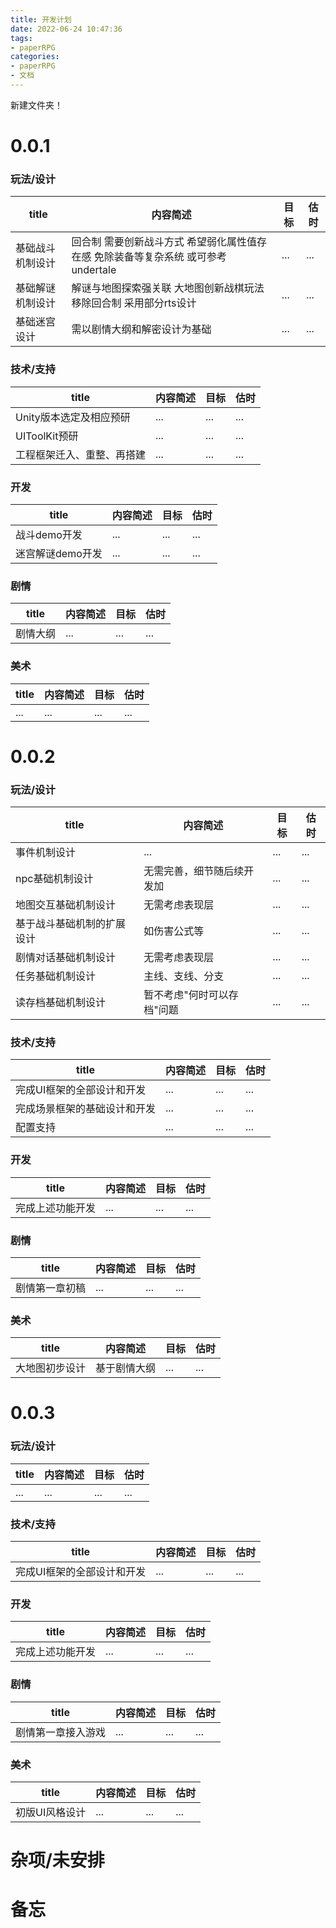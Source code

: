 ```yaml
---
title: 开发计划
date: 2022-06-24 10:47:36
tags:
- paperRPG
categories: 
- paperRPG
- 文档
---
```


新建文件夹！

# 0.0.1

### 玩法/设计

| title | 内容简述 | 目标 | 估时
| - | - | - | - |
| 基础战斗机制设计 | 回合制 需要创新战斗方式 希望弱化属性值存在感 免除装备等复杂系统 或可参考undertale | ... | ... |
| 基础解谜机制设计 | 解谜与地图探索强关联  大地图创新战棋玩法 移除回合制 采用部分rts设计 | ... | ... |
| 基础迷宫设计 | 需以剧情大纲和解密设计为基础 | ... | ... |

### 技术/支持

| title | 内容简述 | 目标 | 估时
| - | - | - | - |
| Unity版本选定及相应预研 | ... | ... | ... |
| UIToolKit预研 | ... | ... | ... |
| 工程框架迁入、重整、再搭建 | ... | ... | ... |

### 开发

| title | 内容简述 | 目标 | 估时
| - | - | - | - |
| 战斗demo开发 | ... | ... | ... |
| 迷宫解谜demo开发 | ... | ... | ... |

### 剧情

| title | 内容简述 | 目标 | 估时
| - | - | - | - |
| 剧情大纲 | ... | ... | ... |

### 美术

| title | 内容简述 | 目标 | 估时
| - | - | - | - |
| ... | ... | ... | ... |

# 0.0.2

### 玩法/设计

| title | 内容简述 | 目标 | 估时
| - | - | - | - |
| 事件机制设计 | ... | ... | ... |
| npc基础机制设计 | 无需完善，细节随后续开发加 | ... | ... |
| 地图交互基础机制设计 | 无需考虑表现层 | ... | ... |
| 基于战斗基础机制的扩展设计 | 如伤害公式等 | ... | ... |
| 剧情对话基础机制设计 | 无需考虑表现层 | ... | ... |
| 任务基础机制设计 | 主线、支线、分支 | ... | ... |
| 读存档基础机制设计 | 暂不考虑"何时可以存档"问题 | ... | ... |

### 技术/支持

| title | 内容简述 | 目标 | 估时
| - | - | - | - |
| 完成UI框架的全部设计和开发 | ... | ... | ... |
| 完成场景框架的基础设计和开发 | ... | ... | ... |
| 配置支持 | ... | ... | ... |

### 开发

| title | 内容简述 | 目标 | 估时
| - | - | - | - |
| 完成上述功能开发 | ... | ... | ... |

### 剧情

| title | 内容简述 | 目标 | 估时
| - | - | - | - |
| 剧情第一章初稿 | ... | ... | ... |

### 美术

| title | 内容简述 | 目标 | 估时
| - | - | - | - |
| 大地图初步设计 | 基于剧情大纲 | ... | ... | 

# 0.0.3

### 玩法/设计

| title | 内容简述 | 目标 | 估时
| - | - | - | - |
| ... | ... | ... | ... |

### 技术/支持

| title | 内容简述 | 目标 | 估时
| - | - | - | - |
| 完成UI框架的全部设计和开发 | ... | ... | ... |

### 开发

| title | 内容简述 | 目标 | 估时
| - | - | - | - |
| 完成上述功能开发 | ... | ... | ... |

### 剧情

| title | 内容简述 | 目标 | 估时
| - | - | - | - |
| 剧情第一章接入游戏 | ... | ... | ... |

### 美术

| title | 内容简述 | 目标 | 估时
| - | - | - | - |
| 初版UI风格设计 | ... | ... | ... | 


# 杂项/未安排


# 备忘